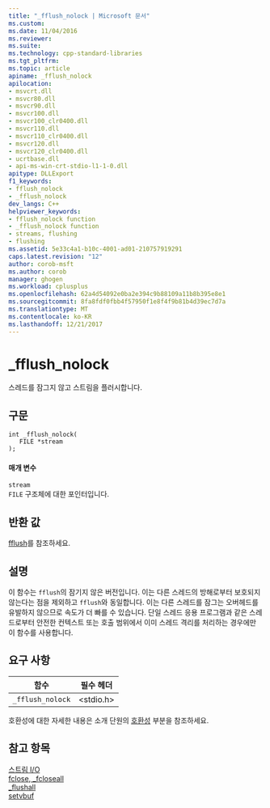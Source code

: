 ```yaml
---
title: "_fflush_nolock | Microsoft 문서"
ms.custom: 
ms.date: 11/04/2016
ms.reviewer: 
ms.suite: 
ms.technology: cpp-standard-libraries
ms.tgt_pltfrm: 
ms.topic: article
apiname: _fflush_nolock
apilocation:
- msvcrt.dll
- msvcr80.dll
- msvcr90.dll
- msvcr100.dll
- msvcr100_clr0400.dll
- msvcr110.dll
- msvcr110_clr0400.dll
- msvcr120.dll
- msvcr120_clr0400.dll
- ucrtbase.dll
- api-ms-win-crt-stdio-l1-1-0.dll
apitype: DLLExport
f1_keywords:
- fflush_nolock
- _fflush_nolock
dev_langs: C++
helpviewer_keywords:
- fflush_nolock function
- _fflush_nolock function
- streams, flushing
- flushing
ms.assetid: 5e33c4a1-b10c-4001-ad01-210757919291
caps.latest.revision: "12"
author: corob-msft
ms.author: corob
manager: ghogen
ms.workload: cplusplus
ms.openlocfilehash: 62a4d54092e0ba2e394c9b88109a11b8b395e8e1
ms.sourcegitcommit: 8fa8fdf0fbb4f57950f1e8f4f9b81b4d39ec7d7a
ms.translationtype: MT
ms.contentlocale: ko-KR
ms.lasthandoff: 12/21/2017
---
```

# <a name="fflushnolock"></a>_fflush_nolock
스레드를 잠그지 않고 스트림을 플러시합니다.  
  
## <a name="syntax"></a>구문  
  
```  
int _fflush_nolock(   
   FILE *stream   
);  
```  
  
#### <a name="parameters"></a>매개 변수  
 `stream`  
 `FILE` 구조체에 대한 포인터입니다.  
  
## <a name="return-value"></a>반환 값  
 [fflush](../../c-runtime-library/reference/fflush.md)를 참조하세요.  
  
## <a name="remarks"></a>설명  
 이 함수는 `fflush`의 잠기지 않은 버전입니다. 이는 다른 스레드의 방해로부터 보호되지 않는다는 점을 제외하고 `fflush`와 동일합니다. 이는 다른 스레드를 잠그는 오버헤드를 유발하지 않으므로 속도가 더 빠를 수 있습니다. 단일 스레드 응용 프로그램과 같은 스레드로부터 안전한 컨텍스트 또는 호출 범위에서 이미 스레드 격리를 처리하는 경우에만 이 함수를 사용합니다.  
  
## <a name="requirements"></a>요구 사항  
  
|함수|필수 헤더|  
|--------------|---------------------|  
|`_fflush_nolock`|\<stdio.h>|  
  
 호환성에 대한 자세한 내용은 소개 단원의 [호환성](../../c-runtime-library/compatibility.md) 부분을 참조하세요.  
  
## <a name="see-also"></a>참고 항목  
 [스트림 I/O](../../c-runtime-library/stream-i-o.md)   
 [fclose, _fcloseall](../../c-runtime-library/reference/fclose-fcloseall.md)   
 [_flushall](../../c-runtime-library/reference/flushall.md)   
 [setvbuf](../../c-runtime-library/reference/setvbuf.md)